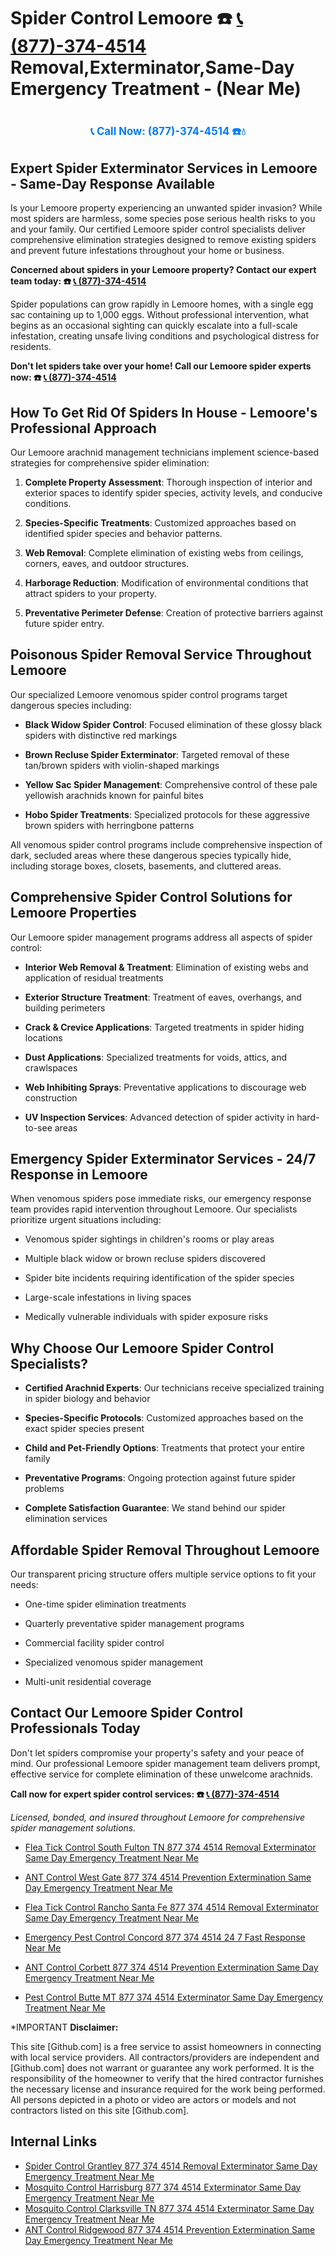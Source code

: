 # Spider Control Lemoore ☎️ [📞 (877)-374-4514](https://pest-control-4514.netlify.app) Removal,Exterminator,Same-Day Emergency Treatment - (Near Me)
# 

<p align="center" style="font-size: 1.2em; font-weight: bold; margin: 20px 0;">
  <a href="https://pest-control-4514.netlify.app" target="_blank" style="color: #007BFF; text-decoration: none;">📞 Call Now: (877)-374-4514 ☎️💧</a>
</p>

## Expert Spider Exterminator Services in Lemoore - Same-Day Response Available

Is your Lemoore property experiencing an unwanted spider invasion? While most spiders are harmless, some species pose serious health risks to you and your family. Our certified Lemoore spider control specialists deliver comprehensive elimination strategies designed to remove existing spiders and prevent future infestations throughout your home or business.

**Concerned about spiders in your Lemoore property? Contact our expert team today: ☎️ [📞 (877)-374-4514](https://pest-control-4514.netlify.app)**

Spider populations can grow rapidly in Lemoore homes, with a single egg sac containing up to 1,000 eggs. Without professional intervention, what begins as an occasional sighting can quickly escalate into a full-scale infestation, creating unsafe living conditions and psychological distress for residents.

**Don't let spiders take over your home! Call our Lemoore spider experts now: ☎️ [📞 (877)-374-4514](https://pest-control-4514.netlify.app)**

## How To Get Rid Of Spiders In House - Lemoore's Professional Approach

Our Lemoore arachnid management technicians implement science-based strategies for comprehensive spider elimination:

1. **Complete Property Assessment**: Thorough inspection of interior and exterior spaces to identify spider species, activity levels, and conducive conditions.

2. **Species-Specific Treatments**: Customized approaches based on identified spider species and behavior patterns.

3. **Web Removal**: Complete elimination of existing webs from ceilings, corners, eaves, and outdoor structures.

4. **Harborage Reduction**: Modification of environmental conditions that attract spiders to your property.

5. **Preventative Perimeter Defense**: Creation of protective barriers against future spider entry.

## Poisonous Spider Removal Service Throughout Lemoore

Our specialized Lemoore venomous spider control programs target dangerous species including:

- **Black Widow Spider Control**: Focused elimination of these glossy black spiders with distinctive red markings

- **Brown Recluse Spider Exterminator**: Targeted removal of these tan/brown spiders with violin-shaped markings

- **Yellow Sac Spider Management**: Comprehensive control of these pale yellowish arachnids known for painful bites

- **Hobo Spider Treatments**: Specialized protocols for these aggressive brown spiders with herringbone patterns

All venomous spider control programs include comprehensive inspection of dark, secluded areas where these dangerous species typically hide, including storage boxes, closets, basements, and cluttered areas.

## Comprehensive Spider Control Solutions for Lemoore Properties

Our Lemoore spider management programs address all aspects of spider control:

- **Interior Web Removal & Treatment**: Elimination of existing webs and application of residual treatments

- **Exterior Structure Treatment**: Treatment of eaves, overhangs, and building perimeters

- **Crack & Crevice Applications**: Targeted treatments in spider hiding locations

- **Dust Applications**: Specialized treatments for voids, attics, and crawlspaces

- **Web Inhibiting Sprays**: Preventative applications to discourage web construction

- **UV Inspection Services**: Advanced detection of spider activity in hard-to-see areas

## Emergency Spider Exterminator Services - 24/7 Response in Lemoore

When venomous spiders pose immediate risks, our emergency response team provides rapid intervention throughout Lemoore. Our specialists prioritize urgent situations including:

- Venomous spider sightings in children's rooms or play areas

- Multiple black widow or brown recluse spiders discovered

- Spider bite incidents requiring identification of the spider species

- Large-scale infestations in living spaces

- Medically vulnerable individuals with spider exposure risks

## Why Choose Our Lemoore Spider Control Specialists?

- **Certified Arachnid Experts**: Our technicians receive specialized training in spider biology and behavior

- **Species-Specific Protocols**: Customized approaches based on the exact spider species present

- **Child and Pet-Friendly Options**: Treatments that protect your entire family

- **Preventative Programs**: Ongoing protection against future spider problems

- **Complete Satisfaction Guarantee**: We stand behind our spider elimination services

## Affordable Spider Removal Throughout Lemoore

Our transparent pricing structure offers multiple service options to fit your needs:

- One-time spider elimination treatments

- Quarterly preventative spider management programs

- Commercial facility spider control

- Specialized venomous spider management

- Multi-unit residential coverage

## Contact Our Lemoore Spider Control Professionals Today

Don't let spiders compromise your property's safety and your peace of mind. Our professional Lemoore spider management team delivers prompt, effective service for complete elimination of these unwelcome arachnids.

**Call now for expert spider control services: ☎️ [📞 (877)-374-4514](https://pest-control-4514.netlify.app)**

*Licensed, bonded, and insured throughout Lemoore for comprehensive spider management solutions.*


- [Flea Tick Control South Fulton TN 877 374 4514 Removal Exterminator Same Day Emergency Treatment Near Me](https://github.com/allyoucaneatsushiin/pest-control/blob/main/Flea-Tick-Control-South-Fulton-TN-877-374-4514-Removal-Exterminator-Same-Day-Emergency-Treatment-Near-Me.md)
- [ANT Control West Gate 877 374 4514 Prevention Extermination Same Day Emergency Treatment Near Me](https://github.com/allyoucaneatsushiin/pest-control/blob/main/ANT-Control-West-Gate-877-374-4514-Prevention-Extermination-Same-Day-Emergency-Treatment-Near-Me.md)
- [Flea Tick Control Rancho Santa Fe 877 374 4514 Removal Exterminator Same Day Emergency Treatment Near Me](https://github.com/allyoucaneatsushiin/pest-control/blob/main/Flea-Tick-Control-Rancho-Santa-Fe-877-374-4514-Removal-Exterminator-Same-Day-Emergency-Treatment-Near-Me.md)


- [Emergency Pest Control Concord 877 374 4514 24 7 Fast Response Near Me](https://github.com/allyoucaneatsushiin/pest-control/blob/main/Emergency-Pest-Control-Concord-877-374-4514-24-7-Fast-Response-Near-Me.md)
- [ANT Control Corbett 877 374 4514 Prevention Extermination Same Day Emergency Treatment Near Me](https://github.com/allyoucaneatsushiin/pest-control/blob/main/ANT-Control-Corbett-877-374-4514-Prevention-Extermination-Same-Day-Emergency-Treatment-Near-Me.md)
- [Pest Control Butte MT 877 374 4514 Exterminator Same Day Emergency Treatment Near Me](https://github.com/allyoucaneatsushiin/pest-control/blob/main/Pest-Control-Butte-MT-877-374-4514-Exterminator-Same-Day-Emergency-Treatment-Near-Me.md)


*IMPORTANT **Disclaimer:**  

This site [Github.com] is a free service to assist homeowners in connecting with local service providers. All contractors/providers are independent and [Github.com] does not warrant or guarantee any work performed. It is the responsibility of the homeowner to verify that the hired contractor furnishes the necessary license and insurance required for the work being performed. All persons depicted in a photo or video are actors or models and not contractors listed on this site [Github.com].


## Internal Links
- [Spider Control Grantley 877 374 4514 Removal Exterminator Same Day Emergency Treatment Near Me](https://github.com/allyoucaneatsushiin/pest-control/blob/main/Spider-Control-Grantley-877-374-4514-Removal-Exterminator-Same-Day-Emergency-Treatment-Near-Me.md)
- [Mosquito Control Harrisburg 877 374 4514 Exterminator Same Day Emergency Treatment Near Me](https://github.com/allyoucaneatsushiin/pest-control/blob/main/Mosquito-Control-Harrisburg-877-374-4514-Exterminator-Same-Day-Emergency-Treatment-Near-Me.md)
- [Mosquito Control Clarksville TN 877 374 4514 Exterminator Same Day Emergency Treatment Near Me](https://github.com/allyoucaneatsushiin/pest-control/blob/main/Mosquito-Control-Clarksville-TN-877-374-4514-Exterminator-Same-Day-Emergency-Treatment-Near-Me.md)
- [ANT Control Ridgewood 877 374 4514 Prevention Extermination Same Day Emergency Treatment Near Me](https://github.com/allyoucaneatsushiin/pest-control/blob/main/ANT-Control-Ridgewood-877-374-4514-Prevention-Extermination-Same-Day-Emergency-Treatment-Near-Me.md)
